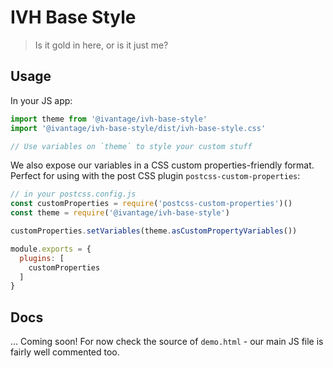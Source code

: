 
# IVH Base Style

> Is it gold in here, or is it just me?

## Usage

In your JS app:

```JavaScript
import theme from '@ivantage/ivh-base-style'
import '@ivantage/ivh-base-style/dist/ivh-base-style.css'

// Use variables on `theme` to style your custom stuff
```

We also expose our variables in a CSS custom properties-friendly format. Perfect
for using with the post CSS plugin `postcss-custom-properties`:

```JavaScript
// in your postcss.config.js
const customProperties = require('postcss-custom-properties')()
const theme = require('@ivantage/ivh-base-style')

customProperties.setVariables(theme.asCustomPropertyVariables())

module.exports = {
  plugins: [
    customProperties
  ]
}
```

## Docs

... Coming soon! For now check the source of `demo.html` - our main JS file is
fairly well commented too.
